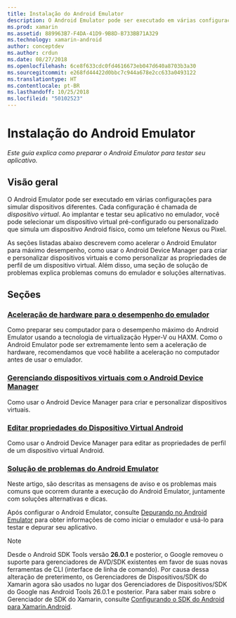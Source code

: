 ```yaml
---
title: Instalação do Android Emulator
description: O Android Emulator pode ser executado em várias configurações para simular dispositivos diferentes. Este guia explica como preparar o Android Emulator para testar seu aplicativo.
ms.prod: xamarin
ms.assetid: 889963B7-F4DA-41D9-9B8D-B733BB71A329
ms.technology: xamarin-android
author: conceptdev
ms.author: crdun
ms.date: 08/27/2018
ms.openlocfilehash: 6ce8f633cdc0fd4616673eb047d640a8703b3a30
ms.sourcegitcommit: e268fd44422d0bbc7c944a678e2cc633a0493122
ms.translationtype: HT
ms.contentlocale: pt-BR
ms.lasthandoff: 10/25/2018
ms.locfileid: "50102523"
---
```

# <a name="android-emulator-setup"></a>Instalação do Android Emulator

_Este guia explica como preparar o Android Emulator para testar seu aplicativo._


## <a name="overview"></a>Visão geral

O Android Emulator pode ser executado em várias configurações para simular dispositivos diferentes. Cada configuração é chamada de _dispositivo virtual_. Ao implantar e testar seu aplicativo no emulador, você pode selecionar um dispositivo virtual pré-configurado ou personalizado que simula um dispositivo Android físico, como um telefone Nexus ou Pixel.

As seções listadas abaixo descrevem como acelerar o Android Emulator para máximo desempenho, como usar o Android Device Manager para criar e personalizar dispositivos virtuais e como personalizar as propriedades de perfil de um dispositivo virtual. Além disso, uma seção de solução de problemas explica problemas comuns do emulador e soluções alternativas.

## <a name="sections"></a>Seções

### <a name="hardware-acceleration-for-emulator-performanceandroidget-startedinstallationandroid-emulatorhardware-accelerationmd"></a>[Aceleração de hardware para o desempenho do emulador](~/android/get-started/installation/android-emulator/hardware-acceleration.md)

Como preparar seu computador para o desempenho máximo do Android Emulator usando a tecnologia de virtualização Hyper-V ou HAXM. Como o Android Emulator pode ser extremamente lento sem a aceleração de hardware, recomendamos que você habilite a aceleração no computador antes de usar o emulador.

### <a name="managing-virtual-devices-with-the-android-device-managerandroidget-startedinstallationandroid-emulatordevice-managermd"></a>[Gerenciando dispositivos virtuais com o Android Device Manager](~/android/get-started/installation/android-emulator/device-manager.md)

Como usar o Android Device Manager para criar e personalizar dispositivos virtuais.

### <a name="editing-android-virtual-device-propertiesandroidget-startedinstallationandroid-emulatordevice-propertiesmd"></a>[Editar propriedades do Dispositivo Virtual Android](~/android/get-started/installation/android-emulator/device-properties.md)

Como usar o Android Device Manager para editar as propriedades de perfil de um dispositivo virtual Android.

### <a name="android-emulator-troubleshootingandroidget-startedinstallationandroid-emulatortroubleshootingmd"></a>[Solução de problemas do Android Emulator](~/android/get-started/installation/android-emulator/troubleshooting.md)

Neste artigo, são descritas as mensagens de aviso e os problemas mais comuns que ocorrem durante a execução do Android Emulator, juntamente com soluções alternativas e dicas.

Após configurar o Android Emulator, consulte [Depurando no Android Emulator](~/android/deploy-test/debugging/debug-on-emulator.md) para obter informações de como iniciar o emulador e usá-lo para testar e depurar seu aplicativo.


> [!NOTE]
> Desde o Android SDK Tools versão **26.0.1** e posterior, o Google removeu o suporte para gerenciadores de AVD/SDK existentes em favor de suas novas ferramentas de CLI (interface de linha de comando). Por causa dessa alteração de preterimento, os Gerenciadores de Dispositivos/SDK do Xamarin agora são usados no lugar dos Gerenciadores de Dispositivos/SDK do Google nas Android Tools 26.0.1 e posterior. Para saber mais sobre o Gerenciador de SDK do Xamarin, consulte [Configurando o SDK do Android para Xamarin.Android](~/android/get-started/installation/android-sdk.md).


